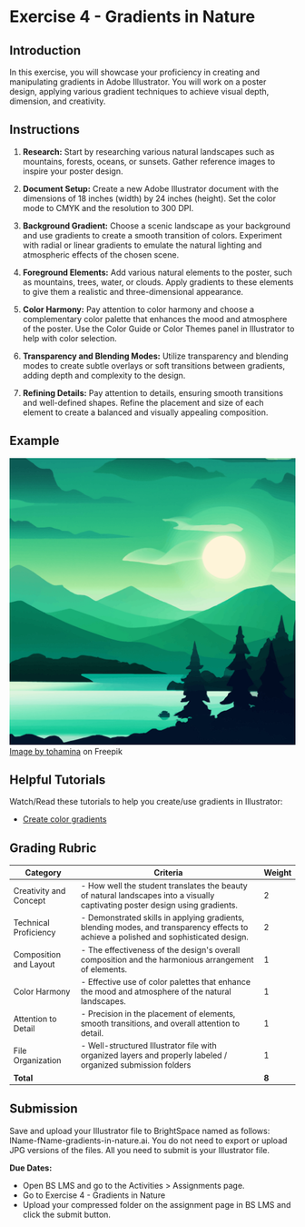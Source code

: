 # Exercise 4 - Gradients in Nature

## Introduction

In this exercise, you will showcase your proficiency in creating and manipulating gradients in Adobe Illustrator. You will work on a poster design, applying various gradient techniques to achieve visual depth, dimension, and creativity.

## Instructions

1. **Research:** Start by researching various natural landscapes such as mountains, forests, oceans, or sunsets. Gather reference images to inspire your poster design.

2. **Document Setup:** Create a new Adobe Illustrator document with the dimensions of 18 inches (width) by 24 inches (height). Set the color mode to CMYK and the resolution to 300 DPI.

3. **Background Gradient:** Choose a scenic landscape as your background and use gradients to create a smooth transition of colors. Experiment with radial or linear gradients to emulate the natural lighting and atmospheric effects of the chosen scene.

4. **Foreground Elements:** Add various natural elements to the poster, such as mountains, trees, water, or clouds. Apply gradients to these elements to give them a realistic and three-dimensional appearance.

5. **Color Harmony:** Pay attention to color harmony and choose a complementary color palette that enhances the mood and atmosphere of the poster. Use the Color Guide or Color Themes panel in Illustrator to help with color selection.

6. **Transparency and Blending Modes:** Utilize transparency and blending modes to create subtle overlays or soft transitions between gradients, adding depth and complexity to the design.

7. **Refining Details:** Pay attention to details, ensuring smooth transitions and well-defined shapes. Refine the placement and size of each element to create a balanced and visually appealing composition.

## Example

![Exercise example](./assets/28.jpg)
<a href="https://www.freepik.com/free-vector/nature-scene-with-river-hills-forest-mountain-landscape-flat-cartoon-style-illustration_33398506.htm#page=2&query=landscape%20illustration&position=0&from_view=keyword&track=ais">Image by tohamina</a> on Freepik

## Helpful Tutorials

Watch/Read these tutorials to help you create/use gradients in Illustrator:

- [Create color gradients](https://helpx.adobe.com/illustrator/how-to/color-basics.html#create_color_gradients)

## Grading Rubric

| Category               | Criteria                                                                                                                              | Weight |
| ---------------------- | ------------------------------------------------------------------------------------------------------------------------------------- | ------ |
| Creativity and Concept | - How well the student translates the beauty of natural landscapes into a visually captivating poster design using gradients.         | 2      |
| Technical Proficiency  | - Demonstrated skills in applying gradients, blending modes, and transparency effects to achieve a polished and sophisticated design. | 2      |
| Composition and Layout | - The effectiveness of the design's overall composition and the harmonious arrangement of elements.                                   | 1      |
| Color Harmony          | - Effective use of color palettes that enhance the mood and atmosphere of the natural landscapes.                                     | 1      |
| Attention to Detail    | - Precision in the placement of elements, smooth transitions, and overall attention to detail.                                        | 1      |
| File Organization      | - Well-structured Illustrator file with organized layers and properly labeled / organized submission folders                          | 1      |
| **Total**              |                                                                                                                                       | **8**  |

## Submission

Save and upload your Illustrator file to BrightSpace named as follows: lName-fName-gradients-in-nature.ai. You do not need to export or upload JPG versions of the files. All you need to submit is your Illustrator file.

**Due Dates:**

<Badge text="Section 300: Tuesday October 3rd @5:00pm" />
<Badge type="error" text="Section 310: Monday October 2nd @6:00pm" />

- Open BS LMS and go to the Activities > Assignments page.
- Go to Exercise 4 - Gradients in Nature
- Upload your compressed folder on the assignment page in BS LMS and click the submit button.
